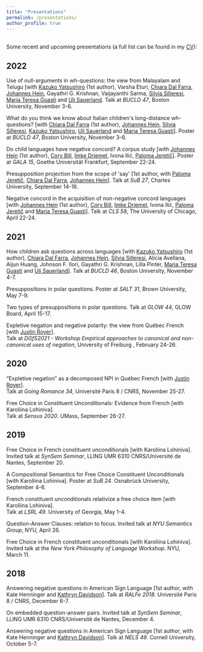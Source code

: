 ```yaml
---
title: "Presentations"
permalink: /presentations/
author_profile: true
---
```

\
Some recent and upcoming presentations (a full list can be found in my [CV](http://auroregonzalez.github.io/files/CV_march2022.pdf)):

## 2022

Use of null-arguments in *wh*-questions: the view from Malayalam and Telugu [with [Kazuko Yatsushiro](https://www.leibniz-zas.de/en/people/details/yatsushiro-kazuko/kazuko-yatsushiro) (1st author), Varsha Eturi, [Chiara Dal Farra](http://www.bilgroup.it/en/chiara-dal-farra-2/), [Johannes Hein](https://www.johannes-hein.de/index.html), Gayathri G. Krishnan, Vaijayanthi Sarma, [Silvia Silleresi](http://www.bilgroup.it/en/silvia-silleresi-2/), [Maria Teresa Guasti](https://www.unimib.it/maria-teresa-guasti) and [Uli Sauerland](https://www.leibniz-zas.de/en/people/details/sauerland-uli/uli-sauerland). Talk at *BUCLD 47*, Boston University, November 3-6.

What do you think we know about Italian children's long-distance *wh*-questions? [with [Chiara Dal Farra](http://www.bilgroup.it/en/chiara-dal-farra-2/) (1st author), [Johannes Hein](https://www.johannes-hein.de/index.html), [Silvia Silleresi](http://www.bilgroup.it/en/silvia-silleresi-2/), [Kazuko Yatsushiro](https://www.leibniz-zas.de/en/people/details/yatsushiro-kazuko/kazuko-yatsushiro), [Uli Sauerland](https://www.leibniz-zas.de/en/people/details/sauerland-uli/uli-sauerland) and [Maria Teresa Guasti](https://www.unimib.it/maria-teresa-guasti)]. Poster at *BUCLD 47*, Boston University, November 3-6.

Do child languages have negative concord? A corpus study [with [Johannes Hein](https://www.johannes-hein.de/index.html) (1st author), [Cory Bill](https://www.corybill.com/), [Imke Driemel](https://sites.google.com/site/imkedriemel/home), Ivona Ilić, [Paloma Jeretič](https://wp.nyu.edu/paloma/)]. Poster at *GALA 15*, Goethe Universität Frankfurt, September 22-24.

Presupposition projection from the scope of 'say' [1st author, with [Paloma Jeretič](https://wp.nyu.edu/paloma/), [Chiara Dal Farra](http://www.bilgroup.it/en/chiara-dal-farra-2/), [Johannes Hein](https://www.johannes-hein.de/index.html)]. Talk at *SuB 27*,  Charles University, September 14-16.

Negative concord in the acquisition of non-negative concord languages [with [Johannes Hein](https://www.johannes-hein.de/index.html) (1st author), [Cory Bill](https://www.corybill.com/), [Imke Driemel](https://sites.google.com/site/imkedriemel/home), Ivona Ilić, [Paloma Jeretič](https://wp.nyu.edu/paloma/) and [Maria Teresa Guasti](https://www.unimib.it/maria-teresa-guasti)]. Talk at *CLS 58*, The University of Chicago, April 22-24.


## 2021

How children ask questions across languages [with [Kazuko Yatsushiro](https://www.leibniz-zas.de/en/people/details/yatsushiro-kazuko/kazuko-yatsushiro) (1st author), [Chiara Dal Farra](http://www.bilgroup.it/en/chiara-dal-farra-2/), [Johannes Hein](https://www.johannes-hein.de/index.html), [Silvia Silleresi](http://www.bilgroup.it/en/silvia-silleresi-2/), Alicia Avellana, Aijun Huang, Johnson F. Ilori, Gayathri G. Krishnan, Lilla Pintér, [Maria Teresa Guasti](https://www.unimib.it/maria-teresa-guasti) and [Uli Sauerland](https://www.leibniz-zas.de/en/people/details/sauerland-uli/uli-sauerland)]. Talk at *BUCLD 46*, Boston University, November 4-7.

Presuppositions in polar questions. Poster at *SALT 31*, Brown University, May 7-9.

Two types of presuppositions in polar questions. Talk at *GLOW 44*, GLOW Board, April 15-17.

Expletive negation and negative polarity: the view from Québec French [with [Justin Royer](http://justinroyer.lingspace.org/)].\
Talk at *DGfS2021 - Workshop Empirical approaches to canonical and non-canonical uses of negation*, University of Freiburg , February 24-26.

## 2020

“Expletive negation” as a decomposed NPI in Québec French [with [Justin Royer](http://justinroyer.lingspace.org/)].\
Talk at *Going Romance 34*, Université Paris 8 / CNRS, November 25-27.

Free Choice in Constituent Unconditionals: Evidence from French [with Karoliina Lohiniva].\
Talk at *Sensus 2020*. UMass, September 26-27.


## 2019

Free Choice in French constituent unconditionals [with Karoliina Lohiniva].\
Invited talk at *SynSem Seminar*, LLING UMR 6310 CNRS/Université de Nantes, September 20.

A Compositional Semantics for Free Choice Constituent Unconditionals [with Karoliina Lohiniva]. Poster at *SuB 24*. Osnabrück University, September 4-6.

French constituent unconditionals relativize a free choice item [with Karoliina Lohiniva].\
Talk at *LSRL 49*. University of Georgia, May 1-4.

Question-Answer Clauses: relation to focus. Invited talk at *NYU Semantics Group*, NYU, April 26.

Free Choice in French constituent unconditionals [with Karoliina Lohiniva].\
Invited talk at the *New York Philosophy of Language Workshop*. NYU, March 11.


## 2018

Answering negative questions in American Sign Language [1st author, with Kate Henninger and [Kathryn Davidson](https://scholar.harvard.edu/kathryndavidson/home)]. Talk at *RALFe 2018*. Université Paris 8 / CNRS, December 6-7.

On embedded question-answer pairs. Invited talk at *SynSem Seminar*, LLING UMR 6310 CNRS/Université de Nantes, December 4.

Answering negative questions in American Sign Language [1st author, with Kate Henninger and [Kathryn Davidson](https://scholar.harvard.edu/kathryndavidson/home)]. Talk at *NELS 49*. Cornell University, October 5-7.
